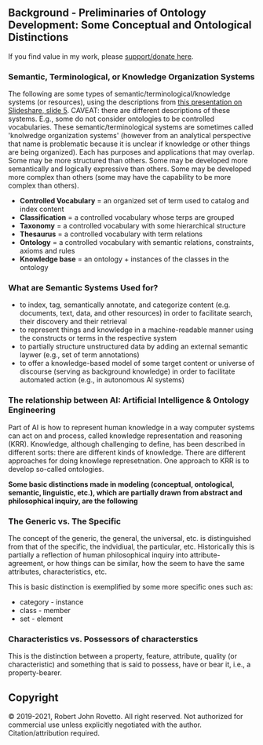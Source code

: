 ## Background - Preliminaries of Ontology Development: Some Conceptual and Ontological Distinctions 

If you find value in my work, please [support/donate here](https://gogetfunding.com/knowledge-organization-services-ontology-terminology-metadata-concept-analysis/).

### Semantic, Terminological, or Knowledge Organization Systems
The following are some types of semantic/terminological/knowledge systems (or resources), using the descriptions from [this presentation on Slideshare, slide 5](https://www.slideshare.net/skhan/ontology-dev?qid=8e6605c2-e7c7-4e76-b5d3-1d817b9e299b&v=&b=&from_search=4). CAVEAT: there are different descriptions of these systems. E.g., some do not consider ontologies to be controlled vocabularies. These semantic/terminological systems are sometimes called 'knolwedge organization systems' (however from an analytical perspective that name is problematic because it is unclear if knowledge or other things are being organized). Each has purposes and applications that may overlap. Some may be more structured than others. Some may be developed more semantically and logically expressive than others. Some may be developed more complex than others (some may have the capability to be more complex than others).  

- **Controlled Vocabulary** = an organized set of term used to catalog and index content
- **Classification** = a controlled vocabulary whose terps are grouped
- **Taxonomy** = a controlled vocabulary with some hierarchical structure
- **Thesaurus** = a controlled vocabulary with term relations
- **Ontology** = a controlled vocabulary with semantic relations, constraints, axioms and rules
- **Knowledge base** = an ontology + instances of the classes in the ontology

### What are Semantic Systems Used for?
- to index, tag, semantically annotate, and categorize content (e.g. documents, text, data, and other resources) in order to facilitate search, their discovery and their retrieval 
- to represent things and knowledge in a machine-readable manner using the constructs or terms in the respective system
- to partially structure unstructured data by adding an external semantic laywer (e.g., set of term annotations)
- to offer a knowledge-based model of some target content or universe of discourse (serving as background knowledge) in order to facilitate automated action (e.g., in autonomous AI systems) 

### The relationship between AI: Artificial Intelligence & Ontology Engineering
Part of AI is how to represent human knowledge in a way computer systems can act on and process, called knowledge representation and reasoning (KRR). 
Knowledge, although challenging to define, has been described in different sorts: there are different kinds of knowledge.
There are different approaches for doing knowlege represetnation. One approach to KRR is to develop so-called ontologies.

**Some basic distinctions made in modeling (conceptual, ontological, semantic, linguistic, etc.), which are partially drawn from abstract and philosophical inquiry, are the following**

### The Generic vs. The Specific

The concept of the generic, the general, the universal, etc. is distinguished from that of the specific, the indvidiual, the particular, etc. 
Historically this is partially a reflection of human philosophical inquiry into attribute-agreement, or how things can be similar, how the seem to have the same attributes, characteristics, etc. 

This is basic distinction is exemplified by some more specific ones such as:

* category - instance
* class - member
* set - element


### Characteristics vs. Possessors of characterstics

This is the distinction between a property, feature, attribute, quality (or characteristic) and something that is said to possess, have or bear it, i.e., a property-bearer.

## Copyright
© 2019-2021, Robert John Rovetto. All right reserved.
Not authorized for commercial use unless explicitly negotiated with the author. Citation/attribution required.


